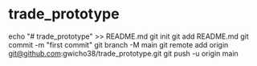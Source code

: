 # trade_prototype
echo "# trade_prototype" >> README.md
git init
git add README.md
git commit -m "first commit"
git branch -M main
git remote add origin git@github.com:gwicho38/trade_prototype.git
git push -u origin main